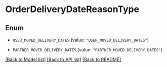 # OrderDeliveryDateReasonType

## Enum


* `USER_MOVED_DELIVERY_DATES` (value: `"USER_MOVED_DELIVERY_DATES"`)

* `PARTNER_MOVED_DELIVERY_DATES` (value: `"PARTNER_MOVED_DELIVERY_DATES"`)


[[Back to Model list]](../README.md#documentation-for-models) [[Back to API list]](../README.md#documentation-for-api-endpoints) [[Back to README]](../README.md)


